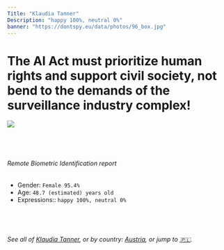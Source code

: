 ```yaml
---
Title: "Klaudia Tanner"
Description: "happy 100%, neutral 0%"
banner: "https://dontspy.eu/data/photos/96_box.jpg"
---
```


# The AI Act must prioritize human rights and support civil society, not bend to the demands of the surveillance industry complex!

<link rel="stylesheet" type="text/css" href="/css/blog.css" />

<div class="is-fake" hidden>

_This image is **clearly fake**_, yet we [continue to collect them because the AI Act negotiations](/blog/why-deepfake/) are heading in a direction that will only make people's lives more complicated. For a more in-depth explanation, read: [Double threat: why losing the battle against Face Biometrics would fuel the proliferation of deepfakes](/blog/the-dual-threat-how-losing-the-biometric-battle-fuels-deepfake-proliferation/).


</div>

<!-- <img src="https://dontspy.eu/data/photos/54_box.jpg" /> -->
<img src="https://dontspy.eu/data/photos/96_box.jpg" />

## <br>

###### Remote Biometric Identification report

* <span class="label">Gender:</span> `Female 95.4%`
* <span class="label">Age:</span> `48.7 (estimated) years old`
* <span class="label">Expressions::</span> `happy 100%, neutral 0%`

## <br>

###### See all of [Klaudia Tanner](/policymaker#Klaudia%20Tanner), or by country: [Austria](/country#Austria), or jump to [🇵🇱](/x/243).

## <br>
